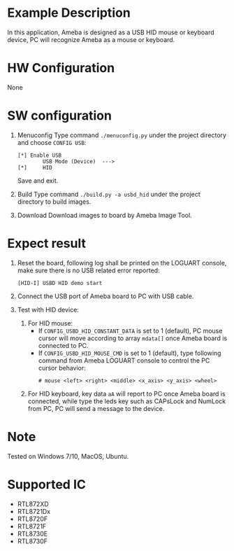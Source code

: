 # Example Description

In this application, Ameba is designed as a USB HID mouse or keyboard device, PC will recognize Ameba as a mouse or keyboard.

# HW Configuration

None

# SW configuration

1. Menuconfig
	Type command `./menuconfig.py` under the project directory and choose `CONFIG USB`:
	```
	[*] Enable USB
			USB Mode (Device)  --->
	[*] 	HID
	```
	Save and exit.

2. Build
   Type command `./build.py -a usbd_hid` under the project directory to build images.

3. Download
	Download images to board by Ameba Image Tool.

# Expect result

1. Reset the board, following log shall be printed on the LOGUART console, make sure there is no USB related error reported:
	```
	[HID-I] USBD HID demo start
	```

2. Connect the USB port of Ameba board to PC with USB cable.

3. Test with HID device:
	1. For HID mouse:
	   - If `CONFIG_USBD_HID_CONSTANT_DATA` is set to 1 (default), PC mouse cursor will move according to array `mdata[]` once Ameba board is connected to PC.
	   - If `CONFIG_USBD_HID_MOUSE_CMD` is set to 1 (default), type following command from Ameba LOGUART console to control the PC cursor behavior:
			```
			# mouse <left> <right> <middle> <x_axis> <y_axis> <wheel>
			```
	2. For HID keyboard, key data `aA` will report to PC once Ameba board is connected, while type the leds key such as CAPsLock and NumLock from PC, PC will send a message to the device.

# Note

Tested on Windows 7/10, MacOS, Ubuntu.

# Supported IC

- RTL872XD
- RTL8721Dx
- RTL8720F
- RTL8721F
- RTL8730E
- RTL8730F